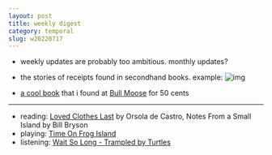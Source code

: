 ```yaml
---
layout: post
title: weekly digest
category: temporal
slug: w20220717
---
```


- weekly updates are probably too ambitious. monthly updates?
- the stories of receipts found in secondhand books. example:
![img](images/receipt.JPG)

- [a cool book](misc/carbook) that i found at [Bull Moose](https://www.bullmoose.com/) for 50 cents 

***
- reading: [Loved Clothes Last](https://www.goodreads.com/book/show/54367214-loved-clothes-last) by Orsola de Castro, Notes From a Small Island by Bill Bryson
- playing: [Time On Frog Island](https://www.nintendo.com/store/products/time-on-frog-island-switch/)
- listening: [Wait So Long - Trampled by Turtles](https://open.spotify.com/track/1QesQ27kCWYTYuXJi8SApS?si=2baace32a4e344ee)

